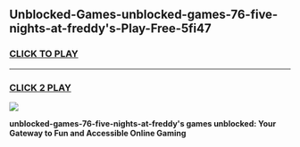 
## Unblocked-Games-unblocked-games-76-five-nights-at-freddy's-Play-Free-5fi47
<h3>
<a href="https://premium76.site?title=unblocked-games-76-five-nights-at-freddy's&ref=17A">CLICK TO PLAY</a></h3>
<hr>

<h3>
<a href="https://premium76.site?title=unblocked-games-76-five-nights-at-freddy's&ref=17A">CLICK 2 PLAY</a>
  
</h3>

<a href="https://premium76.site?title=unblocked-games-76-five-nights-at-freddy's&ref=17A"><img src="https://clearcache.store/games.png"></a>


**unblocked-games-76-five-nights-at-freddy's games unblocked: Your Gateway to Fun and Accessible Online Gaming**
